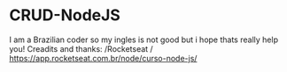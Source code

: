 # CRUD-NodeJS
I am a Brazilian coder so my ingles is not good but i hope thats really help you!
Creadits and thanks: 
/Rocketseat / https://app.rocketseat.com.br/node/curso-node-js/
